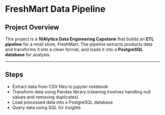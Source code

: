 # FreshMart Data Pipeline  

## Project Overview  
This project is a **10Alytics Data Engineering Capstone** that builds an **ETL pipeline** for a retail store, FreshMart.
The pipeline extracts products data and transforms it into a clean format, and loads it into a **PostgreSQL database** for analysis.  

---

## Steps  
- Extract data from CSV files to jupyter notebook
- Transform data using Pandas library (cleaning involves handling null values and removing duplicates)  
- Load processed data into a PostgreSQL database  
- Query data using SQL for insights  
